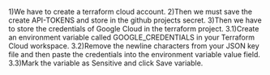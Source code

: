 1)We have to create a terraform cloud account.
2)Then we must save the create API-TOKENS and store in the github projects secret.
3)Then we have to store the credentials of Google Cloud in the terraform project.
3.1)Create an environment variable called GOOGLE_CREDENTIALS in your Terraform Cloud workspace.
3.2)Remove the newline characters from your JSON key file and then paste the credentials into the environment variable value field.
3.3)Mark the variable as Sensitive and click Save variable.
